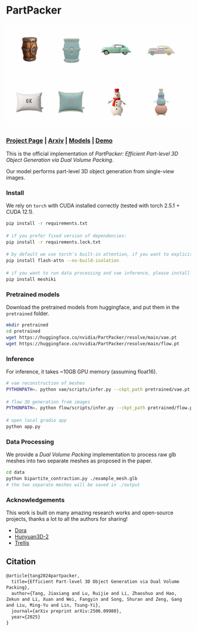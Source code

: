 # PartPacker

![teaser](assets/teaser.gif)

### [Project Page](https://research.nvidia.com/labs/dir/partpacker/) | [Arxiv](https://arxiv.org/abs/2506.09980) | [Models](https://huggingface.co/nvidia/PartPacker) | [Demo](https://huggingface.co/spaces/nvidia/PartPacker)


This is the official implementation of *PartPacker: Efficient Part-level 3D Object Generation via Dual Volume Packing*.

Our model performs part-level 3D object generation from single-view images.

### Install

We rely on `torch` with CUDA installed correctly (tested with torch 2.5.1 + CUDA 12.1).

```bash
pip install -r requirements.txt

# if you prefer fixed version of dependencies:
pip install -r requirements.lock.txt

# by default we use torch's built-in attention, if you want to explicitly use flash-attn:
pip install flash-attn --no-build-isolation

# if you want to run data processing and vae inference, please install meshiki:
pip install meshiki
```

### Pretrained models

Download the pretrained models from huggingface, and put them in the `pretrained` folder.

```bash
mkdir pretrained
cd pretrained
wget https://huggingface.co/nvidia/PartPacker/resolve/main/vae.pt
wget https://huggingface.co/nvidia/PartPacker/resolve/main/flow.pt
```

### Inference

For inference, it takes ~10GB GPU memory (assuming float16).

```bash
# vae reconstruction of meshes
PYTHONPATH=. python vae/scripts/infer.py --ckpt_path pretrained/vae.pt --input assets/meshes/ --output_dir output/

# flow 3D generation from images
PYTHONPATH=. python flow/scripts/infer.py --ckpt_path pretrained/flow.pt --input assets/images/ --output_dir output/

# open local gradio app
python app.py
```


### Data Processing

We provide a *Dual Volume Packing* implementation to process raw glb meshes into two separate meshes as proposed in the paper.

```bash
cd data
python bipartite_contraction.py ./example_mesh.glb
# the two separate meshes will be saved in ./output
```

### Acknowledgements

This work is built on many amazing research works and open-source projects, thanks a lot to all the authors for sharing!

* [Dora](https://github.com/Seed3D/Dora)
* [Hunyuan3D-2](https://github.com/Tencent/Hunyuan3D-2)
* [Trellis](https://github.com/microsoft/TRELLIS)

## Citation

```
@article{tang2024partpacker,
  title={Efficient Part-level 3D Object Generation via Dual Volume Packing},
  author={Tang, Jiaxiang and Lu, Ruijie and Li, Zhaoshuo and Hao, Zekun and Li, Xuan and Wei, Fangyin and Song, Shuran and Zeng, Gang and Liu, Ming-Yu and Lin, Tsung-Yi},
  journal={arXiv preprint arXiv:2506.09980},
  year={2025}
}
```
